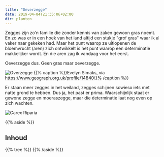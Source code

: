 ```yaml
---
title: "Oeverzegge"
date: 2019-04-04T21:35:06+02:00
dir: planten
---
```


Zegges zijn zo'n familie die zonder kennis van zaken gewoon gras noemt. 
En zo was er in een hoek van het land altijd een stukje "grof gras" waar ik al vaker naar gekeken had. 
Maar het punt waarop ze uitlopenen de bloemvrucht (aren) zich ontwikkelt is het punt waarop een determinatie makkelijker 
wordt. En die aren zag ik vandaag voor het eerst.  

Oeverzegge dus. Geen gras maar oeverzegge. 

![Overzegge](/images/zegge.jpg)
{{% caption %}}Evelyn Simaks, via https://www.geograph.org.uk/profile/14840{{% /caption %}}

Er staan meer zegges in het weiland, zegges schijnen sowieso iets met natte grond te hebben. 
Dus ja, het past er prima. Waarschijnlijk staat er gewone zegge en moeraszegge, 
maar die determinatie laat nog even op zich wachten.

![Carex Riparia](/images/oeverzegge.jpg)  

{{% aside %}}
## Inhoud
{{% tree %}}
{{% /aside %}}
